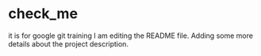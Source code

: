 # check_me
it is for google  git training
I am editing the README file. Adding some more details about the project description.

